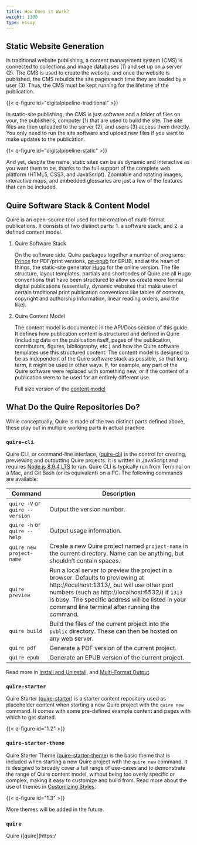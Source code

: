```yaml
---
title: How Does it Work?
weight: 1100
type: essay
---
```


## Static Website Generation

In traditional website publishing, a content management system (CMS) is connected to collections and image databases (1) and set up on a server (2). The CMS is used to create the website, and once the website is published, the CMS rebuilds the site pages each time they are loaded by a user (3). Thus, the CMS must be kept running for the lifetime of the publication.

{{< q-figure id="digitalpipeline-traditional" >}}

In static-site publishing, the CMS is just software and a folder of files on your, the publisher’s, computer (1) that are used to build the site. The site files are then uploaded to the server (2), and users (3) access them directly. You only need to run the site software and upload new files if you want to make updates to the publication.

{{< q-figure id="digitalpipeline-static" >}}

And yet, despite the name, static sites can be as dynamic and interactive as you want them to be, thanks to the full support of the complete web platform (HTML5, CSS3, and JavaScript). Zoomable and rotating images, interactive maps, and embedded glossaries are just a few of the features that can be included.

## Quire Software Stack & Content Model

Quire is an open-source tool used for the creation of multi-format publications. It consists of two distinct parts: 1. a software stack, and 2. a defined content model.

1. Quire Software Stack

    On the software side, Quire packages together a number of programs: [Prince](http://www.princexml.com/) for PDF/print versions, [pe-epub](https://github.com/peoples-e/pe-epub) for EPUB, and at the heart of things, the static-site generator [Hugo](https://gohugo.io/) for the online version. The file structure, layout templates, partials and shortcodes of Quire are all Hugo conventions that have been structured to allow us create more formal digital publications (essentially, dynamic websites that make use of certain traditional print publication conventions like tables of contents, copyright and authorship information, linear reading orders, and the like).

2. Quire Content Model

    The content model is documented in the API/Docs section of this guide. It defines how publication content is structured and defined in Quire (including data on the publication itself, pages of the publication, contributors, figures, bibliography, etc.) and how the Quire software templates use this structured content. The content model is designed to be as independent of the Quire software stack as possible, so that long-term, it might be used in other ways. If, for example, any part of the Quire software were replaced with something new, or if the content of a publication were to be used for an entirely different use.

    Full size version of the [content model](https://github.com/gettypubs/quire-docs/tree/master/content/images/content_model_big.pdf)

## What Do the Quire Repositories Do?

While conceptually, Quire is made of the two distinct parts defined above, these play out in multiple working parts in actual practice.

### `quire-cli`

Quire CLI, or command-line interface, ([quire-cli](https://github.com/gettypubs/quire-cli)) is the control for creating, previewing and outputting Quire projects. It is written in JavaScript and requires [Node.js 8.9.4 LTS](https://nodejs.org) to run. Quire CLI is typically run from Terminal on a Mac, and Git Bash (or its equivalent) on a PC. The following commands are available:

| Command | Description |
| -------------- | -------------- |
| `quire -V` or `quire --version` | Output the version number. |
| `quire -h` or `quire --help` | Output usage information. |
| `quire new project-name` | Create a new Quire project named `project-name` in the current directory. Name can be anything, but shouldn’t contain spaces. |
| `quire preview` | Run a local server to preview the project in a browser. Defaults to previewing at http://localhost:1313/, but will use other port numbers (such as http://localhost:6532/) if `1313` is busy. The specific address will be listed in your command line terminal after running the command. |
| `quire build` | Build the files of the current project into the `public` directory. These can then be hosted on any web server. |
| `quire pdf` | Generate a PDF version of the current project. |
| `quire epub` | Generate an EPUB version of the current project. |

Read more in [Install and Uninstall](/guide/install-uninstall/), and [Multi-Format Output](/guide/multiformat-output).

### `quire-starter`

Quire Starter ([quire-starter](https://github.com/gettypubs/quire-starter)) is a starter content repository used as placeholder content when starting a new Quire project with the `quire new` command. It comes with some pre-defined example content and pages with which to get started.

{{< q-figure id="1.2" >}}

### `quire-starter-theme`

Quire Starter Theme ([quire-starter-theme](https://github.com/gettypubs/quire-starter-theme)) is the basic theme that is included when starting a new Quire project with the `quire new` command. It is designed to broadly cover a full range of use-cases and to demonstrate the range of Quire content model, without being too overly specific or complex, making it easy to customize and build from. Read more about the use of themes in [Customizing Styles](/guide/styles-customization).

{{< q-figure id="1.3" >}}

More themes will be added in the future.

### `quire`

Quire ([quire](https:/
